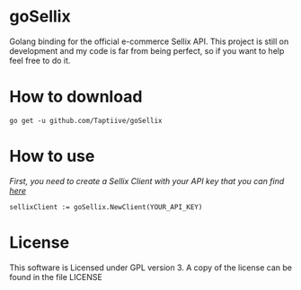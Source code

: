 # goSellix
Golang binding for the official e-commerce Sellix API.
This project is still on development and my code is far from being perfect, so if you want to help feel free to do it.

# How to download
    go get -u github.com/Taptiive/goSellix

# How to use
_First, you need to create a Sellix Client with your API key that you can find [here](https://dashboard.sellix.io/settings/security)_
```
sellixClient := goSellix.NewClient(YOUR_API_KEY)
```

# License
This software is Licensed under GPL version 3. A copy of the license can be found in the file LICENSE
